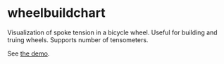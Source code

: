 wheelbuildchart
===============

Visualization of spoke tension in a bicycle wheel. Useful for building and
truing wheels.
Supports number of tensometers.

See [the demo](https://konstantin.shemyak.com/wheelbuildchart).

